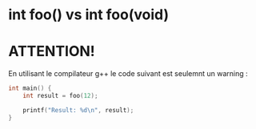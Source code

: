 # int foo() vs int foo(void)

# ATTENTION!

En utilisant le compilateur g++ le code suivant est seulemnt un warning :

```c
int main() {
    int result = foo(12);

    printf("Result: %d\n", result);
}
```
